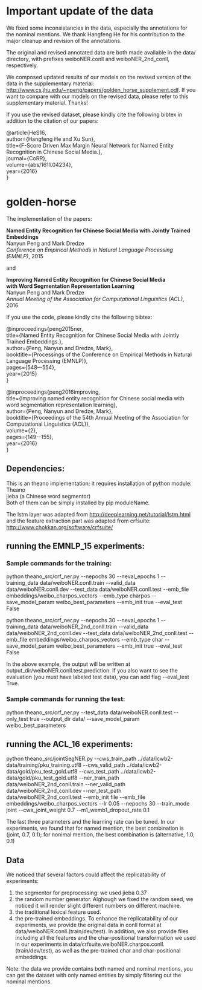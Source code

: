 # Important update of the data

We fixed some inconsistancies in the data, especially the annotations for the nominal mentions.
We thank Hangfeng He for his contribution to the major cleanup and revision of the annotations.

The original and revised annotated data are both made available in the data/ directory, with prefixes weiboNER.conll and weiboNER_2nd_conll, respectively.

We composed updated results of our models on the revised version of the data in the supplementary material: http://www.cs.jhu.edu/~npeng/papers/golden_horse_supplement.pdf. If you want to compare with our models on the revised data, please refer to this supplementary material. Thanks! 

If you use the revised dataset, please kindly cite the following bibtex in addition to the citation of our papers:

@article{HeS16,  
author={Hangfeng He and Xu Sun},  
title={F-Score Driven Max Margin Neural Network for Named Entity Recognition in Chinese Social Media.},  
journal={CoRR},  
volume={abs/1611.04234},  
year={2016}  
}

# golden-horse

The implementation of the papers:

**Named Entity Recognition for Chinese Social Media with Jointly Trained Embeddings**  
Nanyun Peng and Mark Dredze  
*Conference on Empirical Methods in Natural Language Processing (EMNLP)*, 2015  

and  

**Improving Named Entity Recognition for Chinese Social Media  
with Word Segmentation Representation Learning**  
Nanyun Peng and Mark Dredze  
*Annual Meeting of the Association for Computational Linguistics (ACL)*, 2016  

If you use the code, please kindly cite the following bibtex:

@inproceedings{peng2015ner,  
title={Named Entity Recognition for Chinese Social Media with Jointly Trained Embeddings.},  
author={Peng, Nanyun and Dredze, Mark},  
booktitle={Processings of the Conference on Empirical Methods in Natural Language Processing (EMNLP)},  
pages={548–-554},  
year={2015}  
}  

@inproceedings{peng2016improving,  
title={Improving named entity recognition for Chinese social media with word segmentation representation learning},  
author={Peng, Nanyun and Dredze, Mark},  
booktitle={Proceedings of the 54th Annual Meeting of the Association for Computational Linguistics (ACL)},  
volume={2},  
pages={149--155},  
year={2016}  
}  

## Dependencies:
This is an theano implementation; it requires installation of python module:  
Theano  
jieba (a Chinese word segmentor)  
Both of them can be simply installed by pip moduleName.

The lstm layer was adapted from http://deeplearning.net/tutorial/lstm.html and the feature extraction part was adapted from crfsuite: http://www.chokkan.org/software/crfsuite/

## running the EMNLP_15 experiments:
### Sample commands for the training:
python theano_src/crf_ner.py --nepochs 30 --neval_epochs 1 --training_data data/weiboNER.conll.train --valid_data data/weiboNER.conll.dev --test_data data/weiboNER.conll.test --emb_file embeddings/weibo_charpos_vectors --emb_type charpos --save_model_param weibo_best_parameters --emb_init true --eval_test False  

python theano_src/crf_ner.py --nepochs 30 --neval_epochs 1 --training_data data/weiboNER_2nd_conll.train --valid_data data/weiboNER_2nd_conll.dev --test_data data/weiboNER_2nd_conll.test --emb_file embeddings/weibo_charpos_vectors --emb_type char --save_model_param weibo_best_parameters --emb_init true --eval_test False  

In the above example, the output will be written at output_dir/weiboNER.conll.test.prediction. If you also want to see the evaluation (you must have labeled test data), you can add flag --eval_test True.  

### Sample commands for running the test:
python theano_src/crf_ner.py --test_data data/weiboNER.conll.test --only_test true --output_dir data/ --save_model_param weibo_best_parameters  

## running the ACL_16 experiments:
python theano_src/jointSegNER.py --cws_train_path ../data/icwb2-data/training/pku_training.utf8 --cws_valid_path ../data/icwb2-data/gold/pku_test_gold.utf8 --cws_test_path ../data/icwb2-data/gold/pku_test_gold.utf8 --ner_train_path data/weiboNER_2nd_conll.train --ner_valid_path data/weiboNER_2nd_conll.dev --ner_test_path data/weiboNER_2nd_conll.test --emb_init file --emb_file embeddings/weibo_charpos_vectors  --lr 0.05 --nepochs 30 --train_mode joint --cws_joint_weight 0.7 --m1_wemb1_dropout_rate 0.1   

The last three parameters and the learning rate can be tuned. In our experiments, we found that for named mention, the best combination is (joint, 0.7, 0.1); for nonimal mention, the best combination is (alternative, 1.0, 0.1)

## Data
We noticed that several factors could affect the replicatability of experiments:  
1. the segmentor for preprocessing: we used jieba 0.37   
2. the random number generator. Alghough we fixed the random seed, we noticed it will render slight different numbers on different machine.  
3. the traditional lexical feature used.  
4. the pre-trained embeddings.
To enhance the replicatability of our experiments, we provide the original data in conll format at data/weiboNER.conll.(train/dev/test). In addition, we also provide files including all the features and the char-positional transformation we used in our experiments in data/crfsuite.weiboNER.charpos.conll.(train/dev/test), as well as the pre-trained char and char-positional embeddings.

Note: the data we provide contains both named and nominal mentions, you can get the dataset with only named entities by simply filtering out the nominal mentions.
